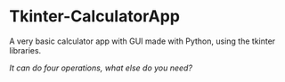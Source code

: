 # Tkinter-CalculatorApp
 A very basic calculator app with GUI made with Python, using the tkinter libraries.
 
 *It can do four operations, what else do you need?*
